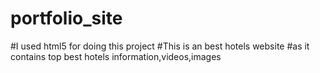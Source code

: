 # portfolio_site
#I used html5 for doing this project
#This is an best hotels website
#as it contains top best hotels information,videos,images
